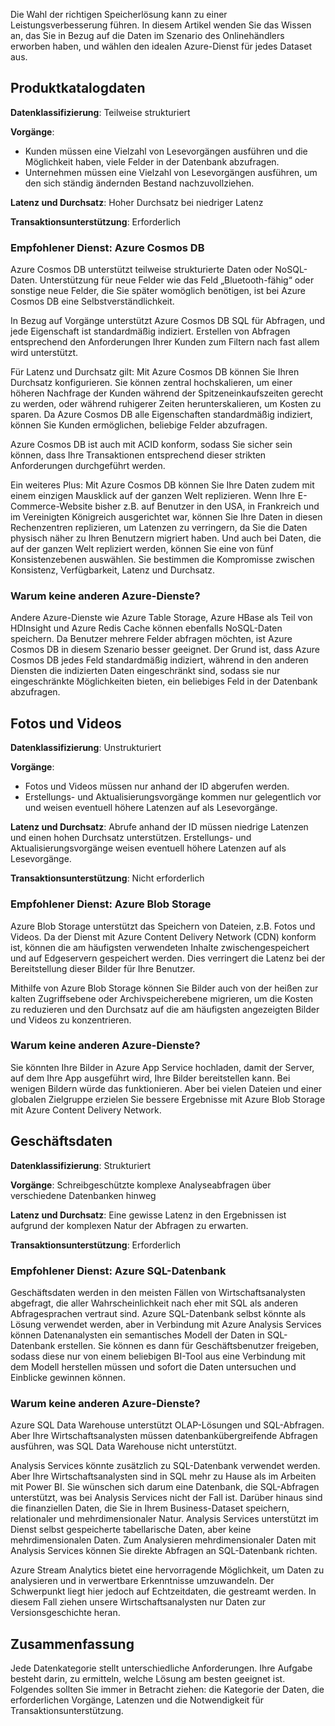 Die Wahl der richtigen Speicherlösung kann zu einer Leistungsverbesserung führen. In diesem Artikel wenden Sie das Wissen an, das Sie in Bezug auf die Daten im Szenario des Onlinehändlers erworben haben, und wählen den idealen Azure-Dienst für jedes Dataset aus. 

## <a name="product-catalog-data"></a>Produktkatalogdaten

**Datenklassifizierung**: Teilweise strukturiert

**Vorgänge**:

- Kunden müssen eine Vielzahl von Lesevorgängen ausführen und die Möglichkeit haben, viele Felder in der Datenbank abzufragen.
- Unternehmen müssen eine Vielzahl von Lesevorgängen ausführen, um den sich ständig ändernden Bestand nachzuvollziehen.

**Latenz und Durchsatz**: Hoher Durchsatz bei niedriger Latenz

**Transaktionsunterstützung**: Erforderlich

### <a name="recommended-service-azure-cosmos-db"></a>Empfohlener Dienst: Azure Cosmos DB

Azure Cosmos DB unterstützt teilweise strukturierte Daten oder NoSQL-Daten. Unterstützung für neue Felder wie das Feld „Bluetooth-fähig“ oder sonstige neue Felder, die Sie später womöglich benötigen, ist bei Azure Cosmos DB eine Selbstverständlichkeit.

In Bezug auf Vorgänge unterstützt Azure Cosmos DB SQL für Abfragen, und jede Eigenschaft ist standardmäßig indiziert. Erstellen von Abfragen entsprechend den Anforderungen Ihrer Kunden zum Filtern nach fast allem wird unterstützt.

Für Latenz und Durchsatz gilt: Mit Azure Cosmos DB können Sie Ihren Durchsatz konfigurieren. Sie können zentral hochskalieren, um einer höheren Nachfrage der Kunden während der Spitzeneinkaufszeiten gerecht zu werden, oder während ruhigerer Zeiten herunterskalieren, um Kosten zu sparen. Da Azure Cosmos DB alle Eigenschaften standardmäßig indiziert, können Sie Kunden ermöglichen, beliebige Felder abzufragen.

Azure Cosmos DB ist auch mit ACID konform, sodass Sie sicher sein können, dass Ihre Transaktionen entsprechend dieser strikten Anforderungen durchgeführt werden.

Ein weiteres Plus: Mit Azure Cosmos DB können Sie Ihre Daten zudem mit einem einzigen Mausklick auf der ganzen Welt replizieren. Wenn Ihre E-Commerce-Website bisher z.B. auf Benutzer in den USA, in Frankreich und im Vereinigten Königreich ausgerichtet war, können Sie Ihre Daten in diesen Rechenzentren replizieren, um Latenzen zu verringern, da Sie die Daten physisch näher zu Ihren Benutzern migriert haben. Und auch bei Daten, die auf der ganzen Welt repliziert werden, können Sie eine von fünf Konsistenzebenen auswählen. Sie bestimmen die Kompromisse zwischen Konsistenz, Verfügbarkeit, Latenz und Durchsatz.

### <a name="why-not-other-azure-services"></a>Warum keine anderen Azure-Dienste?

Andere Azure-Dienste wie Azure Table Storage, Azure HBase als Teil von HDInsight und Azure Redis Cache können ebenfalls NoSQL-Daten speichern. Da Benutzer mehrere Felder abfragen möchten, ist Azure Cosmos DB in diesem Szenario besser geeignet. Der Grund ist, dass Azure Cosmos DB jedes Feld standardmäßig indiziert, während in den anderen Diensten die indizierten Daten eingeschränkt sind, sodass sie nur eingeschränkte Möglichkeiten bieten, ein beliebiges Feld in der Datenbank abzufragen.

## <a name="photos-and-videos"></a>Fotos und Videos

**Datenklassifizierung**: Unstrukturiert

**Vorgänge**:

- Fotos und Videos müssen nur anhand der ID abgerufen werden.
- Erstellungs- und Aktualisierungsvorgänge kommen nur gelegentlich vor und weisen eventuell höhere Latenzen auf als Lesevorgänge.

**Latenz und Durchsatz**: Abrufe anhand der ID müssen niedrige Latenzen und einen hohen Durchsatz unterstützen. Erstellungs- und Aktualisierungsvorgänge weisen eventuell höhere Latenzen auf als Lesevorgänge.

**Transaktionsunterstützung**: Nicht erforderlich

### <a name="recommended-service-azure-blob-storage"></a>Empfohlener Dienst: Azure Blob Storage

Azure Blob Storage unterstützt das Speichern von Dateien, z.B. Fotos und Videos. Da der Dienst mit Azure Content Delivery Network (CDN) konform ist, können die am häufigsten verwendeten Inhalte zwischengespeichert und auf Edgeservern gespeichert werden. Dies verringert die Latenz bei der Bereitstellung dieser Bilder für Ihre Benutzer.

Mithilfe von Azure Blob Storage können Sie Bilder auch von der heißen zur kalten Zugriffsebene oder Archivspeicherebene migrieren, um die Kosten zu reduzieren und den Durchsatz auf die am häufigsten angezeigten Bilder und Videos zu konzentrieren.

### <a name="why-not-other-azure-services"></a>Warum keine anderen Azure-Dienste?

Sie könnten Ihre Bilder in Azure App Service hochladen, damit der Server, auf dem Ihre App ausgeführt wird, Ihre Bilder bereitstellen kann. Bei wenigen Bildern würde das funktionieren. Aber bei vielen Dateien und einer globalen Zielgruppe erzielen Sie bessere Ergebnisse mit Azure Blob Storage mit Azure Content Delivery Network.

## <a name="business-data"></a>Geschäftsdaten

**Datenklassifizierung**: Strukturiert

**Vorgänge**: Schreibgeschützte komplexe Analyseabfragen über verschiedene Datenbanken hinweg

**Latenz und Durchsatz**: Eine gewisse Latenz in den Ergebnissen ist aufgrund der komplexen Natur der Abfragen zu erwarten.

**Transaktionsunterstützung**: Erforderlich

### <a name="recommended-service-azure-sql-database"></a>Empfohlener Dienst: Azure SQL-Datenbank

Geschäftsdaten werden in den meisten Fällen von Wirtschaftsanalysten abgefragt, die aller Wahrscheinlichkeit nach eher mit SQL als anderen Abfragesprachen vertraut sind. Azure SQL-Datenbank selbst könnte als Lösung verwendet werden, aber in Verbindung mit Azure Analysis Services können Datenanalysten ein semantisches Modell der Daten in SQL-Datenbank erstellen. Sie können es dann für Geschäftsbenutzer freigeben, sodass diese nur von einem beliebigen BI-Tool aus eine Verbindung mit dem Modell herstellen müssen und sofort die Daten untersuchen und Einblicke gewinnen können. 

### <a name="why-not-other-azure-services"></a>Warum keine anderen Azure-Dienste?

Azure SQL Data Warehouse unterstützt OLAP-Lösungen und SQL-Abfragen. Aber Ihre Wirtschaftsanalysten müssen datenbankübergreifende Abfragen ausführen, was SQL Data Warehouse nicht unterstützt.

Analysis Services könnte zusätzlich zu SQL-Datenbank verwendet werden. Aber Ihre Wirtschaftsanalysten sind in SQL mehr zu Hause als im Arbeiten mit Power BI. Sie wünschen sich darum eine Datenbank, die SQL-Abfragen unterstützt, was bei Analysis Services nicht der Fall ist. Darüber hinaus sind die finanziellen Daten, die Sie in Ihrem Business-Dataset speichern, relationaler und mehrdimensionaler Natur. Analysis Services unterstützt im Dienst selbst gespeicherte tabellarische Daten, aber keine mehrdimensionalen Daten. Zum Analysieren mehrdimensionaler Daten mit Analysis Services können Sie direkte Abfragen an SQL-Datenbank richten.

Azure Stream Analytics bietet eine hervorragende Möglichkeit, um Daten zu analysieren und in verwertbare Erkenntnisse umzuwandeln. Der Schwerpunkt liegt hier jedoch auf Echtzeitdaten, die gestreamt werden. In diesem Fall ziehen unsere Wirtschaftsanalysten nur Daten zur Versionsgeschichte heran.

## <a name="summary"></a>Zusammenfassung

Jede Datenkategorie stellt unterschiedliche Anforderungen. Ihre Aufgabe besteht darin, zu ermitteln, welche Lösung am besten geeignet ist. Folgendes sollten Sie immer in Betracht ziehen: die Kategorie der Daten, die erforderlichen Vorgänge, Latenzen und die Notwendigkeit für Transaktionsunterstützung.
